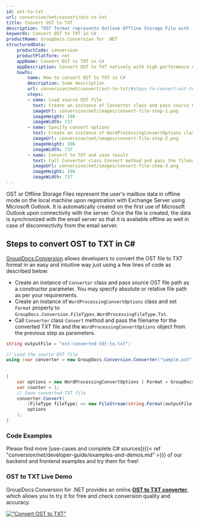 ```yaml
---
id: ost-to-txt
url: conversion/net/convert/ost-to-txt
title: Convert OST to TXT
description: "OST format represents Outlook Offline Storage File with .ost extension. Learn how to convert OST to TXT file programmatically in C# language using GroupDocs.Conversion for .NET library."
keywords: Convert OST to TXT in C#
productName: GroupDocs.Conversion for .NET
structuredData:
    productCode: conversion
    productPlatform: net
    appName: Convert OST to TXT in C#
    appDescription: Convert OST to TXT natively with high performance using C# language and server side GroupDocs.Conversion for .NET APIs, without the use of any software like Microsoft or Open Office.
    howTo:
        name: How to convert OST to TXT in C# 
        description: Some description
        url: conversion/net/convert/ost-to-txt/#steps-to-convert-ost-to-txt-in-c
        steps:
        - name: Load source OST file 
          text: Create an instance of Converter class and pass source OST file path as a constructor parameter. You may specify absolute or relative file path as per your requirements. 
          imageUrl: conversion/net/images/convert-file-step-1.png
          imageHeight: 196
          imageWidth: 737
        - name: Specify convert options 
          text: Create an instance of WordProcessingConvertOptions class.
          imageUrl: conversion/net/images/convert-file-step-2.png
          imageHeight: 196
          imageWidth: 737
        - name: Convert to TXT and save result 
          text: Call Converter class Convert method and pass the filename for the converted HTML file and the WordProcessingConvertOptions object from the previous step as parameters.
          imageUrl: conversion/net/images/convert-file-step-3.png
          imageHeight: 196
          imageWidth: 737
---
```


OST or Offline Storage Files represent the user's mailbox data in offline mode on the local machine upon registration with Exchange Server using Microsoft Outlook. It is automatically created on the first use of Microsoft Outlook upon connectivity with the server. Once the file is created, the data is synchronized with the email server so that it is available offline as well in case of disconnectivity from the email server.

## Steps to convert OST to TXT in C#

[GroupDocs.Conversion](https://products.groupdocs.com/conversion/net) allows developers to convert the OST file to TXT format in an easy and intuitive way just using a few lines of code as described below:

* Create an instance of `Converter` class and pass source OST file path as a constructor parameter. You may specify absolute or relative file path as per your requirements. 
* Create an instance of `WordProcessingConvertOptions` class and set `Format` property to `GroupDocs.Conversion.FileTypes.WordProcessingFileType.Txt`.
* Call `Converter` class `Convert` method and pass the filename for the converted TXT file and the `WordProcessingConvertOptions` object from the previous step as parameters.

```csharp
string outputFile = "ost-converted-{0}-to.txt";

// Load the source OST file
using (var converter = new GroupDocs.Conversion.Converter("sample.ost", fileType => fileType == PersonalStorageFileType.Ost
                                                                                                    ? new PersonalStorageLoadOptions()
                                                                                                    : null))
{
    var options = new WordProcessingConvertOptions { Format = GroupDocs.Conversion.FileTypes.WordProcessingFileType.Txt };
	var counter = 1;
    // Save converted TXT file
    converter.Convert(
		(FileType fileType) => new FileStream(string.Format(outputFile, counter++), FileMode.Create),
        options
    );            
}
```

### Code Examples

Please find more [use-cases and complete C# sources]({{< ref "conversion/net/developer-guide/examples-and-demos.md" >}}) of our backend and frontend examples and try them for free!

### OST to TXT Live Demo

GroupDocs.Conversion for .NET provides an online [**OST to TXT converter**](https://products.groupdocs.app/conversion/ost-to-txt), which allows you to try it for free and check conversion quality and accuracy.

[!["Convert OST to TXT"](conversion/net/images/convert-to-txt/convert-ost-to-txt.png)](https://products.groupdocs.app/conversion/ost-to-txt)